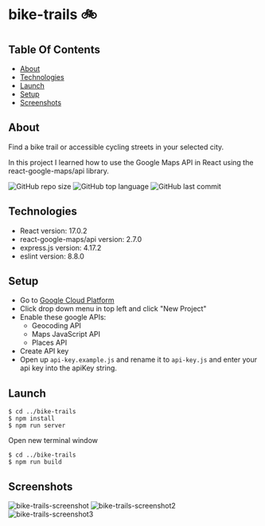 # bike-trails 🚲

## Table Of Contents
  * [About](#about)
  * [Technologies](#technologies)
  * [Launch](#launch)
  * [Setup](#setup)
  * [Screenshots](#screenshots)

## About
Find a bike trail or accessible cycling streets in your selected city.

In this project I learned how to use the Google Maps API in React using the react-google-maps/api library.

![GitHub repo size](https://img.shields.io/github/repo-size/randallwstanford/bike-trails?style=plastic)
![GitHub top language](https://img.shields.io/github/languages/top/randallwstanford/bike-trails?style=plastic)
![GitHub last commit](https://img.shields.io/github/last-commit/randallwstanford/bike-trails?color=red&style=plastic)

## Technologies
 - React version: 17.0.2
 - react-google-maps/api version: 2.7.0
 - express.js version: 4.17.2
 - eslint version: 8.8.0
 
## Setup
- Go to [Google Cloud Platform](https://console.cloud.google.com)
- Click drop down menu in top left and click "New Project"
- Enable these google APIs:
  - Geocoding API
  - Maps JavaScript API
  - Places API
- Create API key
- Open up `api-key.example.js` and rename it to `api-key.js` and enter your api key into the apiKey string.

## Launch
```
$ cd ../bike-trails
$ npm install
$ npm run server
```
Open new terminal window
```
$ cd ../bike-trails
$ npm run build
```

## Screenshots
![bike-trails-screenshot](https://user-images.githubusercontent.com/83252804/152413877-c9802309-fb35-4572-acc4-9f6f50abe303.png)
![bike-trails-screenshot2](https://user-images.githubusercontent.com/83252804/152415886-42f1a5ee-df1f-449f-b84b-b4213bbf7e7b.png)
![bike-trails-screenshot3](https://user-images.githubusercontent.com/83252804/152416127-c1ac5b8a-c5f5-45de-9cc4-d593258cebd5.png)

